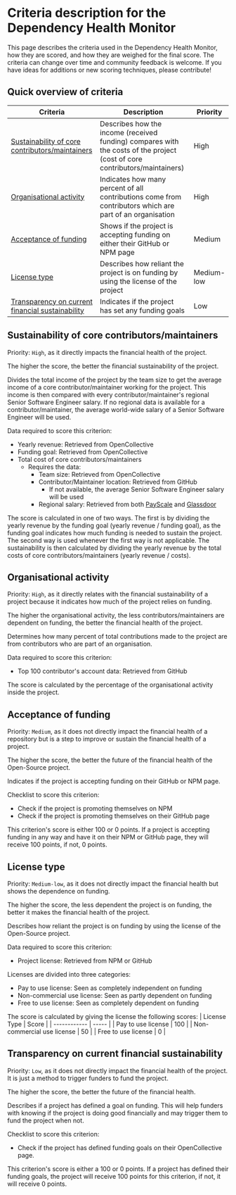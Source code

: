 # Criteria description for the Dependency Health Monitor
This page describes the criteria used in the Dependency Health Monitor, how they are scored, and how they are weighed for the final score. The criteria can change over time and community feedback is welcome. If you have ideas for additions or new scoring techniques, please contribute!

## Quick overview of criteria
| Criteria                                         | Description                                                                                                                | Priority   |
| ------------------------------------------------ | -------------------------------------------------------------------------------------------------------------------------- | ---------- |
| [Sustainability of core contributors/maintainers](#sustainability-of-core-contributorsmaintainers)  | Describes how the income (received funding) compares with the costs of the project (cost of core contributors/maintainers) | High       |
| [Organisational activity](#organisational-activity)                          | Indicates how many percent of all contributions come from contributors which are part of an organisation                   | High       |
| [Acceptance of funding](#acceptance-of-funding)                            | Shows if the project is accepting funding on either their GitHub or NPM page                                               | Medium     |
| [License type](#license-type)                                     | Describes how reliant the project is on funding by using the license of the project                                        | Medium-low |
| [Transparency on current financial sustainability](#transparency-on-current-financial-sustainability) | Indicates if the project has set any funding goals                                                                         | Low        |

## Sustainability of core contributors/maintainers
Priority: `High`, as it directly impacts the financial health of the project.

The higher the score, the better the financial sustainability of the project.

Divides the total income of the project by the team size to get the average income of a core contributor/maintainer working for the project. This income is then compared with every contributor/maintainer's regional Senior Software Engineer salary. If no regional data is available for a contributor/maintainer, the average world-wide salary of a Senior Software Engineer will be used.

Data required to score this criterion:
- Yearly revenue: Retrieved from OpenCollective
- Funding goal: Retrieved from OpenCollective
- Total cost of core contributors/maintainers
  - Requires the data:
    - Team size: Retrieved from OpenCollective
    - Contributor/Maintainer location: Retrieved from GitHub
      - If not available, the average Senior Software Engineer salary will be used
    - Regional salary: Retrieved from both [PayScale](https://developers.payscale.com/) and [Glassdoor](https://www.glassdoor.com/developer/index.htm)

The score is calculated in one of two ways. The first is by dividing the yearly revenue by the funding goal (yearly revenue / funding goal), as the funding goal indicates how much funding is needed to sustain the project. The second way is used whenever the first way is not applicable. The sustainability is then calculated by dividing the yearly revenue by the total costs of core contributors/maintainers (yearly revenue / costs).

## Organisational activity
Priority: `High`, as it directly relates with the financial sustainability of a project because it indicates how much of the project relies on funding.

The higher the organisational activity, the less contributors/maintainers are dependent on funding, the better the financial health of the project.

Determines how many percent of total contributions made to the project are from contributors who are part of an organisation.

Data required to score this criterion:
- Top 100 contributor's account data: Retrieved from GitHub

The score is calculated by the percentage of the organisational activity inside the project.

## Acceptance of funding
Priority: `Medium`, as it does not directly impact the financial health of a repository but is a step to improve or sustain the financial health of a project.

The higher the score, the better the future of the financial health of the Open-Source project.

Indicates if the project is accepting funding on their GitHub or NPM page.

Checklist to score this criterion:
- Check if the project is promoting themselves on NPM
- Check if the project is promoting themselves on their GitHub page

This criterion's score is either 100 or 0 points. If a project is accepting funding in any way and have it on their NPM or GitHub page, they will receive 100 points, if not, 0 points.

## License type
Priority: `Medium-low`, as it does not directly impact the financial health but shows the dependence on funding.

The higher the score, the less dependent the project is on funding, the better it makes the financial health of the project.

Describes how reliant the project is on funding by using the license of the Open-Source project.

Data required to score this criterion:
- Project license: Retrieved from NPM or GitHub

Licenses are divided into three categories:
- Pay to use license: Seen as completely independent on funding
- Non-commercial use license: Seen as partly dependent on funding
- Free to use license: Seen as completely dependent on funding

The score is calculated by giving the license the following scores:
| License Type | Score |
| ------------ | ----- |
| Pay to use license | 100 |
| Non-commercial use license | 50 |
| Free to use license | 0 |

## Transparency on current financial sustainability
Priority: `Low`, as it does not directly impact the financial health of the project. It is just a method to trigger funders to fund the project.

The higher the score, the better the future of the financial health.

Describes if a project has defined a goal on funding. This will help funders with knowing if the project is doing good financially and may trigger them to fund the project when not.

Checklist to score this criterion:
- Check if the project has defined funding goals on their OpenCollective page.

This criterion's score is either a 100 or 0 points. If a project has defined their funding goals, the project will receive 100 points for this criterion, if not, it will receive 0 points.